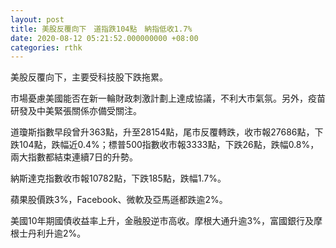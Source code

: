 ```yaml
---
layout: post
title: 美股反覆向下　道指跌104點　納指低收1.7%
date: 2020-08-12 05:21:52.000000000 +08:00
categories: rthk
---
```


美股反覆向下，主要受科技股下跌拖累。

市場憂慮美國能否在新一輪財政刺激計劃上達成協議，不利大市氣氛。另外，疫苗研發及中美緊張關係亦備受關注。

道瓊斯指數早段曾升363點，升至28154點，尾市反覆轉跌，收市報27686點，下跌104點，跌幅近0.4%；標普500指數收市報3333點，下跌26點，跌幅0.8%，兩大指數都結束連續7日的升勢。

納斯達克指數收市報10782點，下跌185點，跌幅1.7%。

蘋果股價跌3%，Facebook、微軟及亞馬遜都跌逾2%。

美國10年期國債收益率上升，金融股逆市高收。摩根大通升逾3%，富國銀行及摩根士丹利升逾2%。
